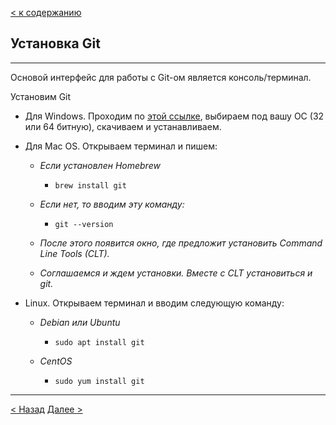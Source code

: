 [< к содержанию](./readme.md)

## Установка Git

---

Основой интерфейс для работы с Git-ом является консоль/терминал. 

Установим Git

  * Для Windows. Проходим по [этой ссылке](https://git-scm.com/download/win), выбираем под вашу ОС (32 или 64 битную), скачиваем и устанавливаем.

  * Для Mac OS. Открываем терминал и пишем:

    * *Если установлен Homebrew*  

      - `brew install git`

    * *Если нет, то вводим эту команду:*

      - `git --version`

    * *После этого появится окно, где предложит установить Command Line Tools (CLT).*

    * *Соглашаемся и ждем установки. Вместе с CLT установиться и git.*

  * Linux. Открываем терминал и вводим следующую команду:

    * *Debian или Ubuntu*

      - `sudo apt install git`

    * *CentOS*

      - `sudo yum install git`

---

[< Назад](./work.md) [Далее >](./customiz.md)